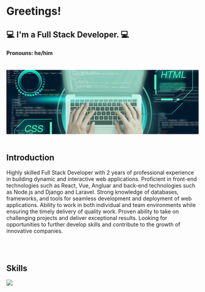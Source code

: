 # Greetings!
## 💻 I'm a Full Stack Developer. 💻
#### Pronouns: he/him

<br />
<div style="text-align:center"><img src="banner.jpg" /></div>
<br />

## Introduction
<p>
Highly skilled Full Stack Developer with 2 years of professional experience in building dynamic and interactive web applications. Proficient in front-end technologies such as React, Vue, Angluar and back-end technologies such as Node.js and Django and Laravel. Strong knowledge of databases, frameworks, and tools for seamless development and deployment of web applications. Ability to work in both individual and team environments while ensuring the timely delivery of quality work. Proven ability to take on challenging projects and deliver exceptional results. Looking for opportunities to further develop skills and contribute to the growth of innovative companies.
</p>
<br />
<br />

## Skills

<img src="https://skillicons.dev/icons?i=html,svg,ps,figma,css,sass,bootstrap,materialui,tailwind,js,ts,jquery,threejs,react,redux,next,gatsby,vue,vite,nuxt,angular,electron,wordpress,c,cs,cpp,ruby,java,php,laravel,nodejs,express,py,django,mysql,sqlite,mongodb,postgresql,postman">
